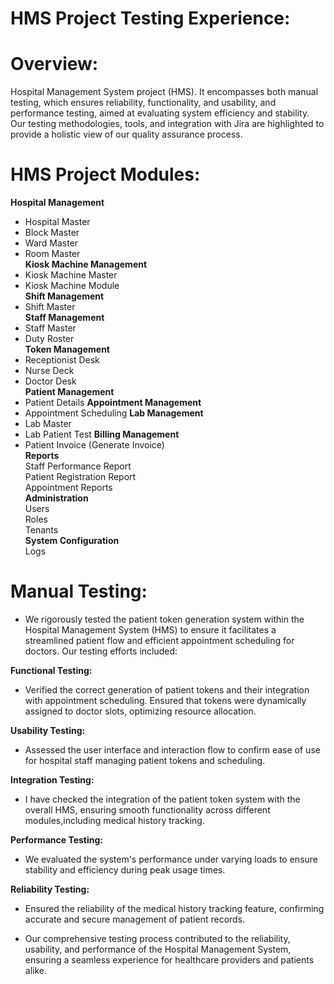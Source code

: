 # HMS Project Testing Experience:
# Overview:
Hospital Management System project (HMS). It encompasses both manual testing, which ensures reliability, functionality, and usability, and performance testing, aimed at evaluating system efficiency and stability. Our testing methodologies, tools, and integration with Jira are highlighted to provide a holistic view of our quality assurance process.
# HMS Project Modules:
**Hospital Management**<br>
* Hospital Master
* Block Master
* Ward Master
* Room Master<br>
**Kiosk Machine Management**<br>
* Kiosk Machine Master<br>
* Kiosk Machine Module<br>
**Shift Management**
* Shift Master<br>
**Staff Management**
* Staff Master<br>
* Duty Roster<br>
**Token Management**
* Receptionist Desk<br>
* Nurse Deck<br>
* Doctor Desk<br>
**Patient Management**
* Patient Details
**Appointment Management**
* Appointment Scheduling
**Lab Management**
* Lab Master
* Lab Patient Test
**Billing Management**
* Patient Invoice (Generate Invoice)<br>
**Reports**<br>
Staff Performance Report<br>
Patient Registration Report<br>
Appointment Reports<br>
**Administration**<br>
Users<br>
Roles<br>
Tenants<br>
**System Configuration**<br>
Logs<br>
# Manual Testing:
* We rigorously tested the patient token generation system within the Hospital Management System (HMS) to ensure it facilitates a streamlined
  patient flow and efficient appointment scheduling for doctors. Our testing efforts included:

**Functional Testing:**<br>
  * Verified the correct generation of patient tokens and their integration with appointment scheduling. Ensured that tokens were dynamically 
  assigned to doctor slots, optimizing resource allocation.
  
**Usability Testing:**<br>
  * Assessed the user interface and interaction flow to confirm ease of use for hospital staff managing patient tokens and scheduling.

**Integration Testing:**<br>
  * I have checked the integration of the patient token system with the overall HMS, ensuring smooth functionality across different modules,including medical history tracking.

**Performance Testing:**<br>
  * We evaluated the system's performance under varying loads to ensure stability and efficiency during peak usage times.

**Reliability Testing:**<br>
  * Ensured the reliability of the medical history tracking feature, confirming accurate and secure management of patient records.
  
  * Our comprehensive testing process contributed to the reliability, usability, and performance of the Hospital Management System, ensuring a 
  seamless experience for healthcare providers and patients alike.




